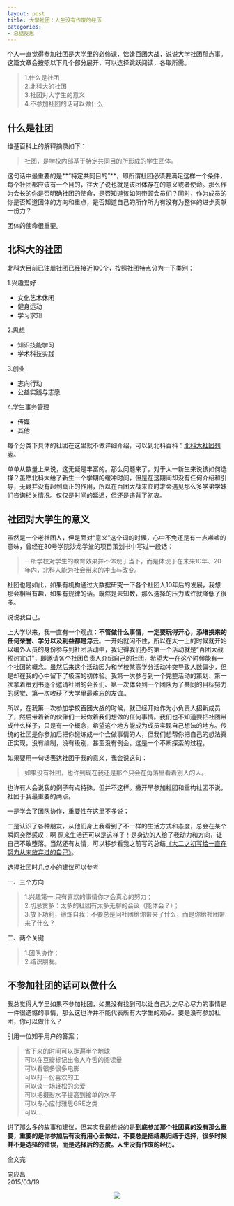 ```yaml
---
layout: post
title: 大学社团：人生没有作废的经历
categories:
- 总结反思
---
```

个人一直觉得参加社团是大学里的必修课，恰逢百团大战，说说大学社团那点事。这篇文章会按照以下几个部分展开，可以选择跳跃阅读，各取所需。


>1.什么是社团<br>
>2.北科大的社团<br>
>3.社团对大学生的意义<br>
>4.不参加社团的话可以做什么

<h2>什么是社团</h2>

维基百科上的解释摘录如下：

>社团，是学校内部基于特定共同目的所形成的学生团体。

这句话中最重要的是**“特定共同目的”**，即所谓社团必须要满足这样一个条件，每个社团都应该有一个目的，往大了说也就是该团体存在的意义或者使命。那么作为会长的你是否明确社团的使命，是否知道该如何带领会员们？同时，作为成员的你是否知道团体的方向和重点，是否知道自己的所作所为有没有为整体的进步贡献一份力？

团体的使命很重要。

## 北科大的社团

北科大目前已注册社团已经接近100个，按照社团特点分为一下类别：

1.兴趣爱好

- 文化艺术休闲<br>
- 健身运动<br>
- 学习求知<br>

2.思想

- 知识技能学习<br>
- 学术科技实践<br>

3.创业

- 志向行动<br>
- 公益实践与志愿<br>

4.学生事务管理

- 传媒
- 其他

每个分类下具体的社团在这里就不做详细介绍，可以到北科百科：[北科大社团列表](http://wiki.ibeike.com/index.php/ "北科大社团列表")。

单单从数量上来说，这无疑是丰富的。那么问题来了，对于大一新生来说该如何选择？虽然北科大给了新生一个学期的缓冲时间，但是在这期间却没有任何介绍和引导，无疑并没有起到真正的作用，所以在百团大战来临时才会遇见那么多学弟学妹们咨询相关情况。仅仅是时间的延迟，但还是违背了初衷。

## 社团对大学生的意义

虽然是一个老社团人，但是面对“意义”这个词的时候，心中不免还是有一点唏嘘的意味，曾经在30号学院沙龙学堂的项目策划书中写过一段话：

>一所学校对学生的教育效果并不体现于当下，而是体现于在未来10年、20年内，北科人能为社会带来的冲击与改变。

社团也是如此，如果有机构通过大数据研究一下各个社团人10年后的发展，我想那会相当有趣，如果有规律的话。既然是未知数，那么选择的压力或许就降低了很多。

说说我自己。

上大学以来，我一直有一个观点：**不管做什么事情，一定要玩得开心，添堵换来的任何荣誉、学分以及利益都是浮云**。一开始就闲不住，所以在大一上的时候就开始以编外人员的身份参与到社团活动中，我记得我们办的第一个活动就是“百团大战预热宣讲”，即邀请各个社团负责人介绍自己的社团，希望大一在这个时候能有一个社团的概念。虽然后来这个活动因为和学校某高学分活动冲突导致人数偏少，但是却在我的心中留下了极深的初体验。我第一次参与到一个完整活动的策划、第一次拿着策划书逐个邀请社团的会长们、第一次体会到一个团队为了共同的目标努力的感觉、第一次收获了大学里最难忘的友谊..

所以，在我第一次参加学校百团大战的时候，就已经开始作为小负责人招新成员了，然后带着新的伙伴们一起做着我们想做的任何事情。我们也不知道要把社团带成什么样子，只是有一个概念，希望这个地方能成为成员实现自己想法的地方。传统的社团是你参加后把你锻炼成一个会做事情的人，但我们想帮你把自己的想法真正实现。没有编制，没有级别，甚至没有例会。这是一个不断探索的过程。

如果要用一句话表达社团于我的意义，我会说这句：

>如果没有社团，也许到现在我还是那个只会在角落里看着别人的人。

也许有人会说我的例子有点特殊，但并不这样。撇开早参加社团和重构社团不说，社团于我最重要的两点。

一是学会了团队协作，重要性在这里不多说；

二是认识了各种朋友，从他们身上我看到了不一样的生活方式和态度，总会在某个瞬间突然感叹：啊 原来生活还可以是这样子！是身边的人给了我动力和方向，让自己不敢堕落。当然还有友情，可以移步看我之前写的总结[《大二之初写给一直在努力从未放弃过的自己》](http://xiangyingchang.com/xiezaidayizhichudaerzhimo/)。

选择社团时几点小的建议可以参考

一、三个方向

>1.兴趣第一:只有喜欢的事情你才会真心的努力；<br>
>2.切忌贪多：太多的社团有太多无聊的会议（能体会？）；<br>
>3.放下功利，锻炼自我：不要总是问社团给你带来了什么，而是你给社团带来了什么？<br>

二、两个关键

>1.团队协作；<br>
>2.结识朋友。

## 不参加社团的话可以做什么

我总觉得大学里如果不参加社团，如果没有找到可以让自己为之尽心尽力的事情是一件很遗憾的事情，那么这也许并不能代表所有大学生的观点。要是没有参加社团，你可以做什么？

引用一位知乎用户的答案；

>省下来的时间可以逛遍半个地球<br>
可以在豆瓣标记出令人咋舌的阅读量<br>
可以看很多很多电影<br>
可以打一份喜欢的工<br>
可以谈一场轻松的恋爱<br>
可以把摄影水平提高到接单的水平<br>
可以专心应付雅思GRE之类<br>
可以...

讲了那么多的故事和建议，但其实我最想说的是**到底参加那个社团真的没有那么重要，重要的是你参加后有没有用心去做过，不要总是把结果归结于选择，很多时候并不是选择的错误，而是选择后的态度。人生没有作废的经历。**

全文完

向应昌<br>
2015/03/19

<center><img src="http://i.imgur.com/v85NzKV.jpg"></center>